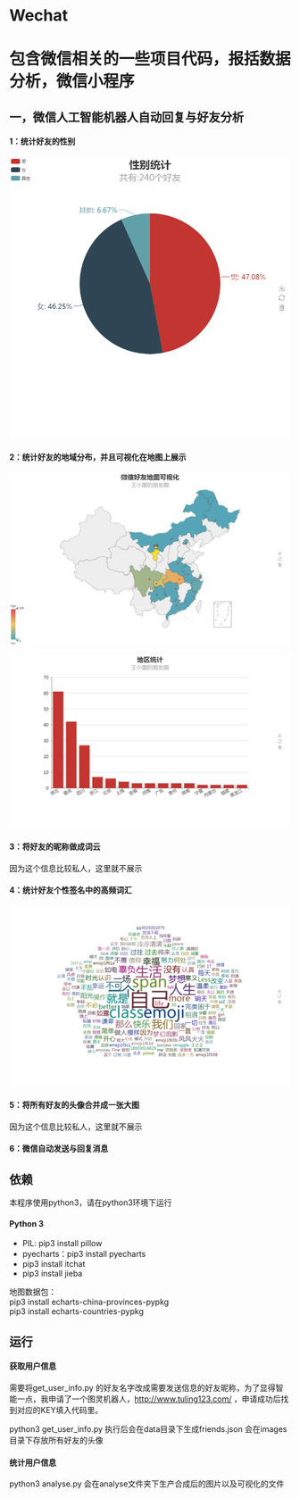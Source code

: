 # Wechat
# 包含微信相关的一些项目代码，报括数据分析，微信小程序

## 一，微信人工智能机器人自动回复与好友分析
#### 1：统计好友的性别
![python](https://github.com/wanglirui/Wechat/blob/master/wechat_friends-master/source/%E4%B8%8B%E8%BD%BD%20(4).png)
#### 2：统计好友的地域分布，并且可视化在地图上展示
![python](https://github.com/wanglirui/Wechat/blob/master/wechat_friends-master/source/%E4%B8%8B%E8%BD%BD.png)

![python](https://github.com/wanglirui/Wechat/blob/master/wechat_friends-master/source/%E4%B8%8B%E8%BD%BD%20(1).png)
#### 3：将好友的昵称做成词云
因为这个信息比较私人，这里就不展示
#### 4：统计好友个性签名中的高频词汇
![python](https://github.com/wanglirui/Wechat/blob/master/wechat_friends-master/source/%E4%B8%8B%E8%BD%BD%20(3).png)
#### 5：将所有好友的头像合并成一张大图
因为这个信息比较私人，这里就不展示
#### 6：微信自动发送与回复消息


## 依赖
本程序使用python3，请在python3环境下运行
#### Python 3
- PIL: pip3 install pillow
- pyecharts：pip3 install pyecharts
- pip3 install itchat
- pip3 install jieba

地图数据包：  
pip3 install echarts-china-provinces-pypkg  
pip3 install echarts-countries-pypkg

## 运行
#### 获取用户信息
需要将get_user_info.py 的好友名字改成需要发送信息的好友昵称，为了显得智能一点，我申请了一个图灵机器人，http://www.tuling123.com/ ，申请成功后找到对应的KEY填入代码里。
  
python3 get_user_info.py
执行后会在data目录下生成friends.json
会在images目录下存放所有好友的头像
#### 统计用户信息
python3 analyse.py
会在analyse文件夹下生产合成后的图片以及可视化的文件
